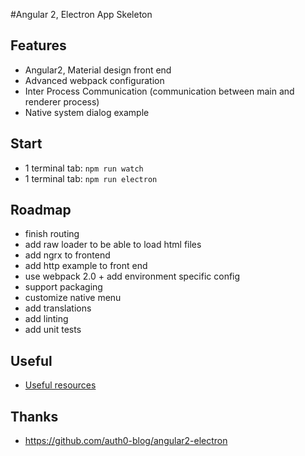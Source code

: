 #Angular 2, Electron App Skeleton

## Features
* Angular2, Material design front end
* Advanced webpack configuration
* Inter Process Communication (communication between main and renderer process)
* Native system dialog example


## Start
* 1 terminal tab: `npm run watch`
* 1 terminal tab: `npm run electron`

## Roadmap
* finish routing
* add raw loader to be able to load html files
* add ngrx to frontend
* add http example to front end
* use webpack 2.0 + add environment specific config
* support packaging
* customize native menu
* add translations
* add linting
* add unit tests

## Useful
* [Useful resources](https://github.com/sindresorhus/awesome-electron)

## Thanks
* https://github.com/auth0-blog/angular2-electron